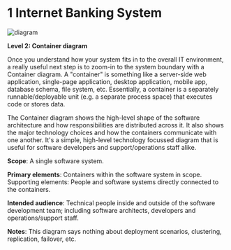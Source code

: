# 1 Internet Banking System

![diagram](https://www.plantuml.com/plantuml/svg/0/fLNDRjim3BuNw3jmEGmfq2QNdNPQcmRzGTCQTRfsfu2MbLYRVWn9TbeCUvuzo5vib1mxJfkXX-MGsEH7ykCdKldYF5fVANbuy45e9gkSG-5zwJwFnnRNevNmHPLLZbjcjEVQZvXHOyojG5tBggp6aqydYKJj7sOtOucUEq-cnOJGA3Itep8cFpouEVrszp1VF5xDBnStqulfxVdmADWJRftHmp9Znp2OI44r-80Uxu0rB-2C54nu1EE0YDJYpszwAhaqW2Mvq8lQ38wsgT1GV6A92kR60hNKXZM9oyv5V3MvTnAtvNBZUaanLnHxcYkXXVCsH8Ta5znopGI2Dxa10uwSN648J5_2usBwx8VS4NHweb18SD4SOkS51q4DMeqIPe9PuypIm_IP5QXN77W_OFGgfSf2pXbflBIeE9oX_Y7q2j8kVUeDzGae9PWbU2h6o03P1aY1nYhIpcZ0p5GUMEMyKTJkCI1ZfjAUdgXLxP056Brnp_f4pWYKetqPYiZcAZR3VKjcS0G_3m-0Fjqu3DT8m4UUmMcvEJkZ0zllM2EWpY4jRQ0t-pe9vdCkHKsK8dywD2yOR2Onedsd8PLjMtFq9JcKI2BYjanalil6bO5Esk2JWDz3op4hogOSdKibCPvyOaqjyet0UsaiAnrrGody2mt8Lc2emyGKN5XOanIPDMkQlptyLA0tCvcGaLce-uGAIQ5T2Y254fxduAhC4GNZ_uEIQkfjVd9U2yRtSCkpS3xeCKCND_QUIsoIGsk6b1LX7RRZ6AuIi7mLboWENsyGZw50Lr0RM14LxJS70SpoFBoYR6QJEmVIh7e3kKiDIn6MDRdwzvJv_fHrGhuZMD08uJgzknrVpkS9K8LOlQbF_JULuxgdTBEupGwxAC1idhHKEsYpnW-EHyWJtQ4XSVe65yM-vqWfFyBQqbdJIiJhxFhyRDA7XmLhnhhTdRutUXfvsg9TEpjLrJkuNw7h08mNTzpg5jXXEdV39_fRSxYZtvhZBRi77PAerzOWS_EtiQDrq8KGNyWM_th-0W00)

**Level 2: Container diagram**

Once you understand how your system fits in to the overall IT environment, a really useful next step is to zoom-in to the system boundary with a Container diagram. A "container" is something like a server-side web application, single-page application, desktop application, mobile app, database schema, file system, etc. Essentially, a container is a separately runnable/deployable unit (e.g. a separate process space) that executes code or stores data.

The Container diagram shows the high-level shape of the software architecture and how responsibilities are distributed across it. It also shows the major technology choices and how the containers communicate with one another. It's a simple, high-level technology focussed diagram that is useful for software developers and support/operations staff alike.

**Scope**: A single software system.

**Primary elements**: Containers within the software system in scope.
Supporting elements: People and software systems directly connected to the containers.

**Intended audience**: Technical people inside and outside of the software development team; including software architects, developers and operations/support staff.

**Notes**: This diagram says nothing about deployment scenarios, clustering, replication, failover, etc.